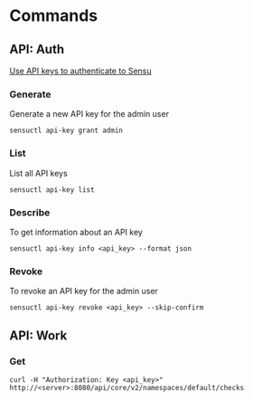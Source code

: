 # Commands



## API: Auth

[Use API keys to authenticate to Sensu](https://docs.sensu.io/sensu-go/latest/operations/control-access/use-apikeys/)


### Generate

Generate a new API key for the admin user
```
sensuctl api-key grant admin
```


### List


List all API keys
```
sensuctl api-key list
```


### Describe

To get information about an API key
```
sensuctl api-key info <api_key> --format json

```


### Revoke

To revoke an API key for the admin user
```
sensuctl api-key revoke <api_key> --skip-confirm
```


## API: Work

### Get

```
curl -H "Authorization: Key <api_key>" http://<server>:8080/api/core/v2/namespaces/default/checks
```



